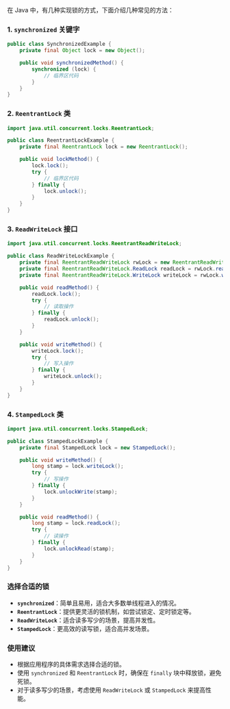 在 Java 中，有几种实现锁的方式，下面介绍几种常见的方法：

### 1. `synchronized` 关键字

```java
public class SynchronizedExample {
    private final Object lock = new Object();

    public void synchronizedMethod() {
        synchronized (lock) {
            // 临界区代码
        }
    }
}
```

### 2. `ReentrantLock` 类

```java
import java.util.concurrent.locks.ReentrantLock;

public class ReentrantLockExample {
    private final ReentrantLock lock = new ReentrantLock();

    public void lockMethod() {
        lock.lock();
        try {
            // 临界区代码
        } finally {
            lock.unlock();
        }
    }
}
```

### 3. `ReadWriteLock` 接口

```java
import java.util.concurrent.locks.ReentrantReadWriteLock;

public class ReadWriteLockExample {
    private final ReentrantReadWriteLock rwLock = new ReentrantReadWriteLock();
    private final ReentrantReadWriteLock.ReadLock readLock = rwLock.readLock();
    private final ReentrantReadWriteLock.WriteLock writeLock = rwLock.writeLock();

    public void readMethod() {
        readLock.lock();
        try {
            // 读取操作
        } finally {
            readLock.unlock();
        }
    }

    public void writeMethod() {
        writeLock.lock();
        try {
            // 写入操作
        } finally {
            writeLock.unlock();
        }
    }
}
```

### 4. `StampedLock` 类

```java
import java.util.concurrent.locks.StampedLock;

public class StampedLockExample {
    private final StampedLock lock = new StampedLock();

    public void writeMethod() {
        long stamp = lock.writeLock();
        try {
            // 写操作
        } finally {
            lock.unlockWrite(stamp);
        }
    }

    public void readMethod() {
        long stamp = lock.readLock();
        try {
            // 读操作
        } finally {
            lock.unlockRead(stamp);
        }
    }
}
```

### 选择合适的锁

- **`synchronized`**：简单且易用，适合大多数单线程进入的情况。
- **`ReentrantLock`**：提供更灵活的锁机制，如尝试锁定、定时锁定等。
- **`ReadWriteLock`**：适合读多写少的场景，提高并发性。
- **`StampedLock`**：更高效的读写锁，适合高并发场景。

### 使用建议

- 根据应用程序的具体需求选择合适的锁。
- 使用 `synchronized` 和 `ReentrantLock` 时，确保在 `finally` 块中释放锁，避免死锁。
- 对于读多写少的场景，考虑使用 `ReadWriteLock` 或 `StampedLock` 来提高性能。